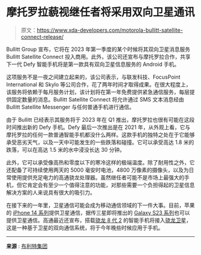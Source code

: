 # 摩托罗拉藐视继任者将采用双向卫星通讯

> 原文：<https://www.xda-developers.com/motorola-bullitt-satellite-connect-release/>

Bullitt Group 宣布，它将在 2023 年第一季度的某个时候将其双向卫星消息服务 Bullitt Satellite Connect 投入商用。此外，该公司还宣布与摩托罗拉合作，共享下一代 Defy 智能手机将是第一款具有双向卫星信息服务的 Android 手机。

这项服务不是一夜之间建立起来的，该公司表示，与联发科技、FocusPoint International 和 Skylo 等公司合作，花了两年时间才取得成果。在很大程度上，该服务将依赖于每月服务计划，该计划将在第一年免费提供紧急通信服务，每层提供固定数量的消息。Bullitt Satellite Connect 将允许通过 SMS 文本消息经由 Bullitt Satellite Messenger 与任何普通手机进行通信。

由于 Bullitt 已经表示其服务将于 2023 年在 Q1 推出，摩托罗拉也很有可能在这段时间推出新的 Defy 手机。Defy 最后一次推出是在 2021 年，从外观上看，它与摩托罗拉的任何一款普通智能手机都没什么两样。这款手机的独特之处在于它能够承受恶劣天气，以及一天中可能发生的一些跌落和碰撞。它可以承受高达 1.8 米的跌落，可以在高达 1.5 米的水中浸没长达 30 分钟。

此外，它可以承受像高热和零度以下的寒冷这样的极端温度。除了耐用性之外，它还配备了可持续使用两天的 5000 毫安时电池，4800 万像素的摄像头，以及为日常使用提供充足电力的高通骁龙处理器。虽然继任者可能不是市场上最强大的手机，但它肯定会有至少一个值得注意的功能，对那些需要一个负担得起的卫星信息解决方案的人来说具有很大的吸引力。

在接下来的一年里，卫星通信可能会成为移动通信领域的下一件大事。目前，苹果的 [iPhone 14 系列](https://www.xda-developers.com/best-apple-iphone-14-deals/)提供卫星通信，据传三星即将推出的 [Galaxy S23 系列](https://www.xda-developers.com/samsung-galaxy-s23/)也可以提供卫星通信。高通最近还宣布，搭载[骁龙 8 代 2](https://www.xda-developers.com/qualcomm-snapdragon-8-gen-2/) 的智能手机将接入[骁龙卫星](https://www.xda-developers.com/qualcomm-snapdragon-satellite-release/)，这是一种基于卫星的双向通信系统，将于今年晚些时候应用于手机。

* * *

**来源** : [布利特集团](https://bullitt-group.com/bullitt-satellite-connect-on-show-at-ces-2023/)